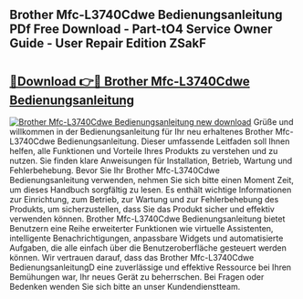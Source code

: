 ## Brother Mfc-L3740Cdwe Bedienungsanleitung PDf Free Download - Part-tO4 Service Owner Guide - User Repair Edition ZSakF

# <h2><a href="http://df50s4f.blite.top/?on=Brother+Mfc-L3740Cdwe+Bedienungsanleitung">🔗Download 👉🔴 Brother Mfc-L3740Cdwe Bedienungsanleitung</a></h2>

[![Brother Mfc-L3740Cdwe Bedienungsanleitung new download](https://i.imgur.com/lujVjoI.png)](http://df50s4f.blite.top/?on=Brother+Mfc-L3740Cdwe+Bedienungsanleitung)
Grüße und willkommen in der Bedienungsanleitung für Ihr neu erhaltenes Brother Mfc-L3740Cdwe Bedienungsanleitung. Dieser umfassende Leitfaden soll Ihnen helfen, alle Funktionen und Vorteile Ihres Produkts zu verstehen und zu nutzen. Sie finden klare Anweisungen für Installation, Betrieb, Wartung und Fehlerbehebung. Bevor Sie Ihr Brother Mfc-L3740Cdwe Bedienungsanleitung verwenden, nehmen Sie sich bitte einen Moment Zeit, um dieses Handbuch sorgfältig zu lesen. Es enthält wichtige Informationen zur Einrichtung, zum Betrieb, zur Wartung und zur Fehlerbehebung des Produkts, um sicherzustellen, dass Sie das Produkt sicher und effektiv verwenden können. Brother Mfc-L3740Cdwe Bedienungsanleitung bietet Benutzern eine Reihe erweiterter Funktionen wie virtuelle Assistenten, intelligente Benachrichtigungen, anpassbare Widgets und automatisierte Aufgaben, die alle einfach über die Benutzeroberfläche gesteuert werden können. Wir vertrauen darauf, dass das Brother Mfc-L3740Cdwe BedienungsanleitungD eine zuverlässige und effektive Ressource bei Ihren Bemühungen war, Ihr neues Gerät zu beherrschen. Bei Fragen oder Bedenken wenden Sie sich bitte an unser Kundendienstteam.
